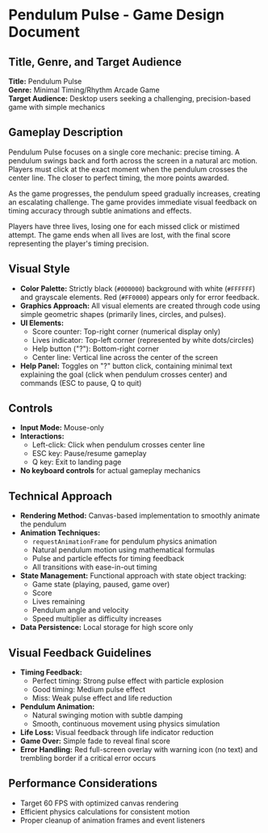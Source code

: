 # Pendulum Pulse - Game Design Document

## Title, Genre, and Target Audience
**Title:** Pendulum Pulse  
**Genre:** Minimal Timing/Rhythm Arcade Game  
**Target Audience:** Desktop users seeking a challenging, precision-based game with simple mechanics

## Gameplay Description
Pendulum Pulse focuses on a single core mechanic: precise timing. A pendulum swings back and forth across the screen in a natural arc motion. Players must click at the exact moment when the pendulum crosses the center line. The closer to perfect timing, the more points awarded.

As the game progresses, the pendulum speed gradually increases, creating an escalating challenge. The game provides immediate visual feedback on timing accuracy through subtle animations and effects.

Players have three lives, losing one for each missed click or mistimed attempt. The game ends when all lives are lost, with the final score representing the player's timing precision.

## Visual Style
- **Color Palette:** Strictly black (`#000000`) background with white (`#FFFFFF`) and grayscale elements. Red (`#FF0000`) appears only for error feedback.
- **Graphics Approach:** All visual elements are created through code using simple geometric shapes (primarily lines, circles, and pulses).
- **UI Elements:**
  - Score counter: Top-right corner (numerical display only)
  - Lives indicator: Top-left corner (represented by white dots/circles)
  - Help button ("?"): Bottom-right corner
  - Center line: Vertical line across the center of the screen
- **Help Panel:** Toggles on "?" button click, containing minimal text explaining the goal (click when pendulum crosses center) and commands (ESC to pause, Q to quit)

## Controls
- **Input Mode:** Mouse-only
- **Interactions:**
  - Left-click: Click when pendulum crosses center line
  - ESC key: Pause/resume gameplay
  - Q key: Exit to landing page
- **No keyboard controls** for actual gameplay mechanics

## Technical Approach
- **Rendering Method:** Canvas-based implementation to smoothly animate the pendulum
- **Animation Techniques:**
  - `requestAnimationFrame` for pendulum physics animation
  - Natural pendulum motion using mathematical formulas
  - Pulse and particle effects for timing feedback
  - All transitions with ease-in-out timing
- **State Management:** Functional approach with state object tracking:
  - Game state (playing, paused, game over)
  - Score
  - Lives remaining
  - Pendulum angle and velocity
  - Speed multiplier as difficulty increases
- **Data Persistence:** Local storage for high score only

## Visual Feedback Guidelines
- **Timing Feedback:**
  - Perfect timing: Strong pulse effect with particle explosion
  - Good timing: Medium pulse effect
  - Miss: Weak pulse effect and life reduction
- **Pendulum Animation:**
  - Natural swinging motion with subtle damping
  - Smooth, continuous movement using physics simulation
- **Life Loss:** Visual feedback through life indicator reduction
- **Game Over:** Simple fade to reveal final score
- **Error Handling:** Red full-screen overlay with warning icon (no text) and trembling border if a critical error occurs

## Performance Considerations
- Target 60 FPS with optimized canvas rendering
- Efficient physics calculations for consistent motion
- Proper cleanup of animation frames and event listeners